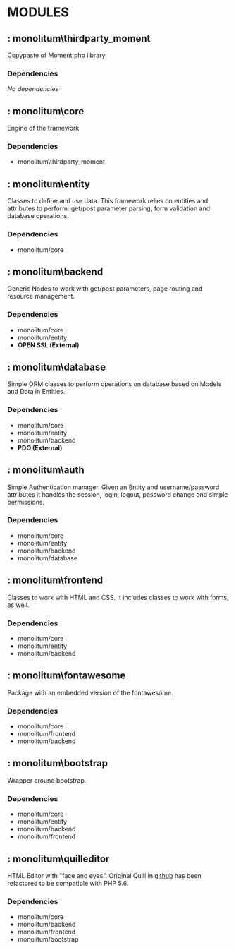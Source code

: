 # MODULES

## : monolitum\thirdparty_moment
Copypaste of Moment.php library

### Dependencies
_No dependencies_

## : monolitum\core
Engine of the framework

### Dependencies
- monolitum\thirdparty_moment


## : monolitum\entity
Classes to define and use data. This framework relies on entities and attributes to perform: get/post parameter parsing, form validation and database operations.

### Dependencies
- monolitum/core


## : monolitum\backend
Generic Nodes to work with get/post parameters, page routing and resource management. 

### Dependencies
- monolitum/core
- monolitum/entity
- **OPEN SSL (External)**


## : monolitum\database
Simple ORM classes to perform operations on database based on Models and Data in Entities.

### Dependencies
- monolitum/core
- monolitum/entity
- monolitum/backend
- **PDO (External)**


## : monolitum\auth
Simple Authentication manager. Given an Entity and username/password attributes it handles the session, login, logout, password change and simple permissions.

### Dependencies
- monolitum/core
- monolitum/entity
- monolitum/backend
- monolitum/database


## : monolitum\frontend
Classes to work with HTML and CSS. It includes classes to work with forms, as well.

### Dependencies
- monolitum/core
- monolitum/entity
- monolitum/backend


## : monolitum\fontawesome
Package with an embedded version of the fontawesome.

### Dependencies
- monolitum/core
- monolitum/frontend
- monolitum/backend


## : monolitum\bootstrap
Wrapper around bootstrap.

### Dependencies
- monolitum/core
- monolitum/entity
- monolitum/backend
- monolitum/frontend


## : monolitum\quilleditor
HTML Editor with "face and eyes".
Original Quill in [github](https://github.com/nadar/quill-delta-parser) has been refactored to be compatible with PHP 5.6.

### Dependencies
- monolitum/core
- monolitum/backend
- monolitum/frontend
- monolitum/bootstrap
